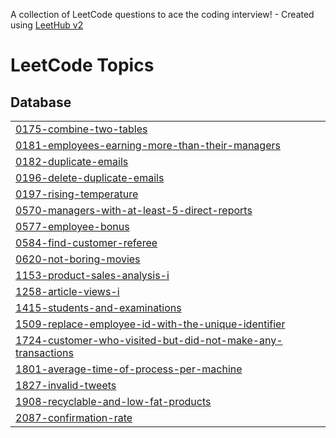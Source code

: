 A collection of LeetCode questions to ace the coding interview! - Created using [LeetHub v2](https://github.com/arunbhardwaj/LeetHub-2.0)
<!---LeetCode Topics Start-->
# LeetCode Topics
## Database
|  |
| ------- |
| [0175-combine-two-tables](https://github.com/YuvarajKate/LeetCode-SQL/tree/master/0175-combine-two-tables) |
| [0181-employees-earning-more-than-their-managers](https://github.com/YuvarajKate/LeetCode-SQL/tree/master/0181-employees-earning-more-than-their-managers) |
| [0182-duplicate-emails](https://github.com/YuvarajKate/LeetCode-SQL/tree/master/0182-duplicate-emails) |
| [0196-delete-duplicate-emails](https://github.com/YuvarajKate/LeetCode-SQL/tree/master/0196-delete-duplicate-emails) |
| [0197-rising-temperature](https://github.com/YuvarajKate/LeetCode-SQL/tree/master/0197-rising-temperature) |
| [0570-managers-with-at-least-5-direct-reports](https://github.com/YuvarajKate/LeetCode-SQL/tree/master/0570-managers-with-at-least-5-direct-reports) |
| [0577-employee-bonus](https://github.com/YuvarajKate/LeetCode-SQL/tree/master/0577-employee-bonus) |
| [0584-find-customer-referee](https://github.com/YuvarajKate/LeetCode-SQL/tree/master/0584-find-customer-referee) |
| [0620-not-boring-movies](https://github.com/YuvarajKate/LeetCode-SQL/tree/master/0620-not-boring-movies) |
| [1153-product-sales-analysis-i](https://github.com/YuvarajKate/LeetCode-SQL/tree/master/1153-product-sales-analysis-i) |
| [1258-article-views-i](https://github.com/YuvarajKate/LeetCode-SQL/tree/master/1258-article-views-i) |
| [1415-students-and-examinations](https://github.com/YuvarajKate/LeetCode-SQL/tree/master/1415-students-and-examinations) |
| [1509-replace-employee-id-with-the-unique-identifier](https://github.com/YuvarajKate/LeetCode-SQL/tree/master/1509-replace-employee-id-with-the-unique-identifier) |
| [1724-customer-who-visited-but-did-not-make-any-transactions](https://github.com/YuvarajKate/LeetCode-SQL/tree/master/1724-customer-who-visited-but-did-not-make-any-transactions) |
| [1801-average-time-of-process-per-machine](https://github.com/YuvarajKate/LeetCode-SQL/tree/master/1801-average-time-of-process-per-machine) |
| [1827-invalid-tweets](https://github.com/YuvarajKate/LeetCode-SQL/tree/master/1827-invalid-tweets) |
| [1908-recyclable-and-low-fat-products](https://github.com/YuvarajKate/LeetCode-SQL/tree/master/1908-recyclable-and-low-fat-products) |
| [2087-confirmation-rate](https://github.com/YuvarajKate/LeetCode-SQL/tree/master/2087-confirmation-rate) |
<!---LeetCode Topics End-->
